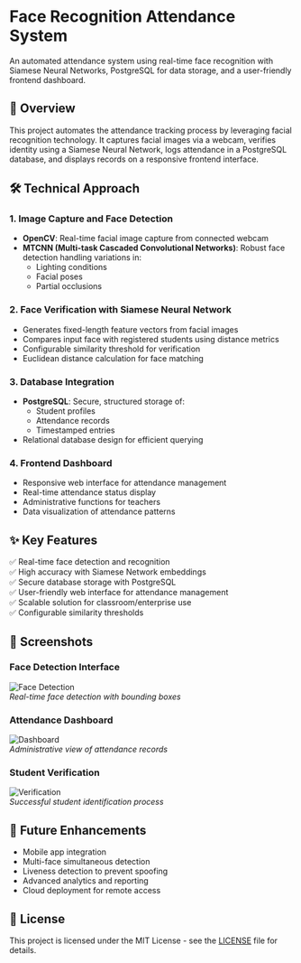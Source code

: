 # Face Recognition Attendance System

An automated attendance system using real-time face recognition with Siamese Neural Networks, PostgreSQL for data storage, and a user-friendly frontend dashboard.

## 📌 Overview

This project automates the attendance tracking process by leveraging facial recognition technology. It captures facial images via a webcam, verifies identity using a Siamese Neural Network, logs attendance in a PostgreSQL database, and displays records on a responsive frontend interface.

## 🛠️ Technical Approach

### 1. Image Capture and Face Detection
- **OpenCV**: Real-time facial image capture from connected webcam
- **MTCNN (Multi-task Cascaded Convolutional Networks)**: Robust face detection handling variations in:
  - Lighting conditions
  - Facial poses
  - Partial occlusions

### 2. Face Verification with Siamese Neural Network
- Generates fixed-length feature vectors from facial images
- Compares input face with registered students using distance metrics
- Configurable similarity threshold for verification
- Euclidean distance calculation for face matching

### 3. Database Integration
- **PostgreSQL**: Secure, structured storage of:
  - Student profiles
  - Attendance records
  - Timestamped entries
- Relational database design for efficient querying

### 4. Frontend Dashboard
- Responsive web interface for attendance management
- Real-time attendance status display
- Administrative functions for teachers
- Data visualization of attendance patterns

## ✨ Key Features

✅ Real-time face detection and recognition  
✅ High accuracy with Siamese Network embeddings  
✅ Secure database storage with PostgreSQL  
✅ User-friendly web interface for attendance management  
✅ Scalable solution for classroom/enterprise use  
✅ Configurable similarity thresholds  

## 📸 Screenshots

### Face Detection Interface
![Face Detection](screenshots/detection.png)  
*Real-time face detection with bounding boxes*

### Attendance Dashboard
![Dashboard](screenshots/dashboard.png)  
*Administrative view of attendance records*

### Student Verification
![Verification](screenshots/verification.png)  
*Successful student identification process*

## 🚀 Future Enhancements

- Mobile app integration
- Multi-face simultaneous detection
- Liveness detection to prevent spoofing
- Advanced analytics and reporting
- Cloud deployment for remote access

## 📄 License

This project is licensed under the MIT License - see the [LICENSE](LICENSE) file for details.